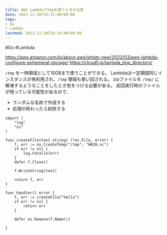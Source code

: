 ```yaml
---
title: AWS Lambdaでtmpを使うときの注意
date: 2022-11-30T19:13:00+09:00
tags:
- Go
- Lambda
lastmod: 2022-11-30T19:14:00+09:00
---
```


\#Go #Lambda

<https://aws.amazon.com/jp/about-aws/whats-new/2022/03/aws-lambda-configure-ephemeral-storage/>
<https://cloud5.jp/lambda_tmp_directory/>

`/tmp` を一時領域として10GBまで使うことができる。
Lambdaは一定期間同じインスタンスが再利用され、`/tmp` 領域も使い回される。
zipファイルを `/tmp/` に解凍するようなことをしたとき気をつける必要がある。
前回実行時のファイルが残っている可能性があるので、

* ランダムな名称で作成する
* 処理が終わったら削除する

````
import (
	"log"
	"os"
)

func createFile(text string) (*os.File, error) {
	f, err := os.CreateTemp("/tmp", "W020.nc")
	if err != nil {
		log.Fatalln(err)
	}
	defer f.Close()

	f.WriteString(text)

	return f, err
}

func handler() error {
	f, err := createFile("hello")
	if err != nil {
		return err
	}

	defer os.Remove(f.Name())

}
````
